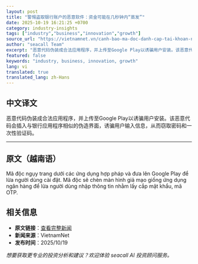 ```yaml
---
layout: post
title: "警惕盗取银行账户的恶意软件：资金可能在几秒钟内“蒸发”"
date: 2025-10-19 16:21:25 +0700
category: industry-insights
tags: ["industry","business","innovation","growth"]
source_url: "https://vietnamnet.vn/canh-bao-ma-doc-danh-cap-tai-khoan-ngan-hang-tien-co-the-boc-hoi-sau-vai-giay-2453998.html"
author: "seacall Team"
excerpt: "恶意代码伪装成合法应用程序，并上传至Google Play以诱骗用户安装。该恶意代码会插入与银行应用程序相似的伪造界面，诱骗用户输入信息，从而窃取密码和一次性验证码。..."
featured: false
keywords: "industry, business, innovation, growth"
lang: vi
translated: true
translated_lang: zh-Hans
---
```


## 中文译文

恶意代码伪装成合法应用程序，并上传至Google Play以诱骗用户安装。该恶意代码会插入与银行应用程序相似的伪造界面，诱骗用户输入信息，从而窃取密码和一次性验证码。

---

## 原文（越南语）

Mã độc ngụy trang dưới các ứng dụng hợp pháp và đưa lên Google Play để lừa người dùng cài đặt. Mã độc sẽ chèn màn hình giả mạo giống ứng dụng ngân hàng để lừa người dùng nhập thông tin nhằm lấy cắp mật khẩu, mã OTP.

## 相关信息

- **原文链接**：[查看完整新闻](https://vietnamnet.vn/canh-bao-ma-doc-danh-cap-tai-khoan-ngan-hang-tien-co-the-boc-hoi-sau-vai-giay-2453998.html)
- **新闻来源**：VietnamNet
- **发布时间**：2025/10/19

*想要获取更专业的投资分析和建议？欢迎体验 seacall AI 投资顾问服务。*